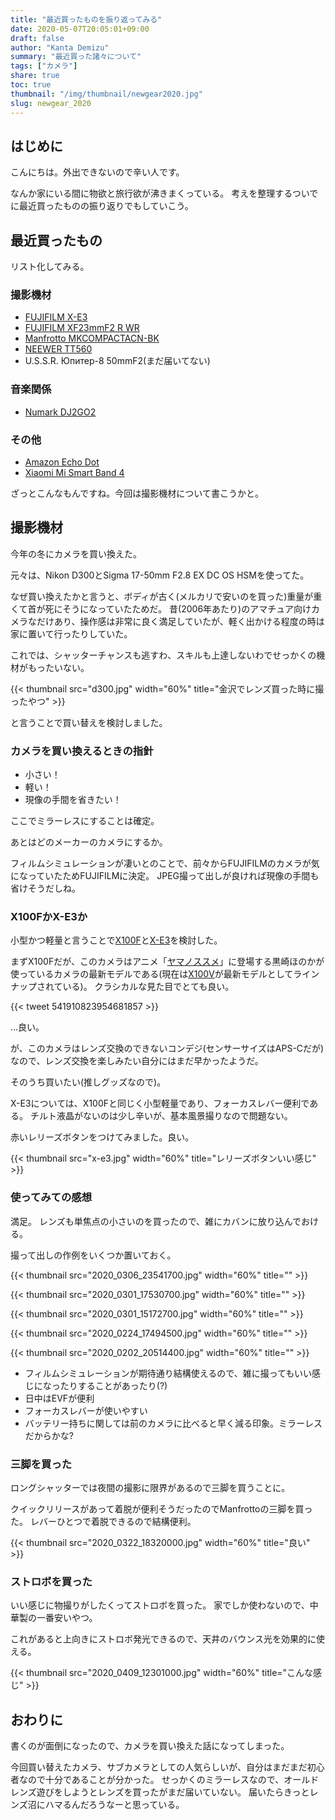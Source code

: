 ```yaml
---
title: "最近買ったものを振り返ってみる"
date: 2020-05-07T20:05:01+09:00
draft: false
author: "Kanta Demizu"
summary: "最近買った諸々について"
tags: ["カメラ"]
share: true
toc: true
thumbnail: "/img/thumbnail/newgear2020.jpg"
slug: newgear_2020
---
```


## はじめに

こんにちは。外出できないので辛い人です。

なんか家にいる間に物欲と旅行欲が沸きまくっている。
考えを整理するついでに最近買ったものの振り返りでもしていこう。

## 最近買ったもの

リスト化してみる。

### 撮影機材

- [FUJIFILM X-E3](https://fujifilm-x.com/ja-jp/products/cameras/x-e3/)
- [FUJIFILM XF23mmF2 R WR](https://fujifilm-x.com/ja-jp/products/lenses/xf23mmf2-r-wr/)
- [Manfrotto MKCOMPACTACN-BK](https://www.manfrotto.com/jp-ja/compact-action-aluminium-tripod-with-hybrid-head-black-mkcompactacn-bk/)
- [NEEWER TT560](https://www.amazon.co.jp/dp/B074W8R183)
- U.S.S.R. Юпитер-8 50mmF2(まだ届いてない)

### 音楽関係

- [Numark DJ2GO2](http://numark.jp/djtogoto/)

### その他

- [Amazon Echo Dot](https://www.amazon.co.jp/dp/B07PHPYPYK)
- [Xiaomi Mi Smart Band 4](https://www.mi.com/jp/mi-smart-band-4/)

ざっとこんなもんですね。今回は撮影機材について書こうかと。

## 撮影機材

今年の冬にカメラを買い換えた。

元々は、Nikon D300とSigma 17-50mm F2.8 EX DC OS HSMを使ってた。

なぜ買い換えたかと言うと、ボディが古く(メルカリで安いのを買った)重量が重くて首が死にそうになっていたためだ。
昔(2006年あたり)のアマチュア向けカメラなだけあり、操作感は非常に良く満足していたが、軽く出かける程度の時は家に置いて行ったりしていた。

これでは、シャッターチャンスも逃すわ、スキルも上達しないわでせっかくの機材がもったいない。

{{< thumbnail src="d300.jpg" width="60%" title="金沢でレンズ買った時に撮ったやつ" >}}

と言うことで買い替えを検討しました。

### カメラを買い換えるときの指針

- 小さい！
- 軽い！
- 現像の手間を省きたい！

ここでミラーレスにすることは確定。

あとはどのメーカーのカメラにするか。

フィルムシミュレーションが凄いとのことで、前々からFUJIFILMのカメラが気になっていたためFUJIFILMに決定。
JPEG撮って出しが良ければ現像の手間も省けそうだしね。

### X100FかX-E3か

小型かつ軽量と言うことで[X100F](https://fujifilm-x.com/ja-jp/products/cameras/x100f/)と[X-E3](https://fujifilm-x.com/ja-jp/products/cameras/x-e3/)を検討した。

まずX100Fだが、このカメラはアニメ「[ヤマノススメ](http://www.yamanosusume.com)」に登場する黒崎ほのかが使っているカメラの最新モデルである(現在は[X100V](https://fujifilm-x.com/ja-jp/products/cameras/x100v/)が最新モデルとしてラインナップされている)。
クラシカルな見た目でとても良い。

{{< tweet 541910823954681857 >}}

...良い。

が、このカメラはレンズ交換のできないコンデジ(センサーサイズはAPS-Cだが)なので、レンズ交換を楽しみたい自分にはまだ早かったようだ。

そのうち買いたい(推しグッズなので)。

X-E3については、X100Fと同じく小型軽量であり、フォーカスレバー便利である。
チルト液晶がないのは少し辛いが、基本風景撮りなので問題ない。

赤いレリーズボタンをつけてみました。良い。

{{< thumbnail src="x-e3.jpg" width="60%" title="レリーズボタンいい感じ" >}}

### 使ってみての感想

満足。
レンズも単焦点の小さいのを買ったので、雑にカバンに放り込んでおける。

撮って出しの作例をいくつか置いておく。

{{< thumbnail src="2020_0306_23541700.jpg" width="60%" title="" >}}

{{< thumbnail src="2020_0301_17530700.jpg" width="60%" title="" >}}

{{< thumbnail src="2020_0301_15172700.jpg" width="60%" title="" >}}

{{< thumbnail src="2020_0224_17494500.jpg" width="60%" title="" >}}

{{< thumbnail src="2020_0202_20514400.jpg" width="60%" title="" >}}

- フィルムシミュレーションが期待通り結構使えるので、雑に撮ってもいい感じになったりすることがあったり(?)
- 日中はEVFが便利
- フォーカスレバーが使いやすい
- バッテリー持ちに関しては前のカメラに比べると早く減る印象。ミラーレスだからかな?

### 三脚を買った

ロングシャッターでは夜間の撮影に限界があるので三脚を買うことに。

クイックリリースがあって着脱が便利そうだったのでManfrottoの三脚を買った。
レバーひとつで着脱できるので結構便利。

{{< thumbnail src="2020_0322_18320000.jpg" width="60%" title="良い" >}}

### ストロボを買った

いい感じに物撮りがしたくってストロボを買った。
家でしか使わないので、中華製の一番安いやつ。

これがあると上向きにストロボ発光できるので、天井のバウンス光を効果的に使える。

{{< thumbnail src="2020_0409_12301000.jpg" width="60%" title="こんな感じ" >}}

## おわりに

書くのが面倒になったので、カメラを買い換えた話になってしまった。

今回買い替えたカメラ、サブカメラとしての人気らしいが、自分はまだまだ初心者なので十分であることが分かった。
せっかくのミラーレスなので、オールドレンズ遊びをしようとレンズを買ったがまだ届いていない。
届いたらきっとレンズ沼にハマるんだろうなーと思っている。
